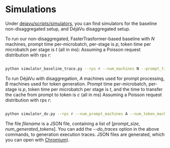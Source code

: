 # Simulations

Under [dejavu/scripts/simulators](https://github.com/msr-fiddle/dejavu/tree/master/scripts/simulators), you can find simulators for the baseline non-disaggregated setup, and DéjàVu disaggregated setup.

To run our non-disaggregated, FasterTrasformer-based baseline with *N* machines, prompt time per-microbatch, per-stage is *p*, token time per microbatch per stage is *t* (all in ms):
Assuming a Poisson request distribution with rps *r*:

```bash

python simulator_baseline_trace.py --rps r --num_machines N --prompt_time p --token_time t --trace_file filename

```


To run DéjàVu with disaggregation, *A* machines used for prompt processing, *B* machines used for token generation.
Prompt time per-microbatch, per-stage is *p*, token time per microbatch per stage is *t*, and the time to transfer the cache from prompt to token is *c* (all in ms)
Assuming a Poisson request distribution with rps *r*:

```bash

python simulator_dv.py --rps r --num_prompt_machines A --num_token_machines B --prompt_time p --token_time t --cache_time c --trace_file filename

```

The file *filename* is a JSON file, containing a list of [*prompt_size*, *num_generated_tokens*].
You can add the *--do_traces* option in the above commands, to generation execution traces. JSON files are generated, which you can open with [Chromium](https://www.chromium.org/developers/how-tos/trace-event-profiling-tool/)).